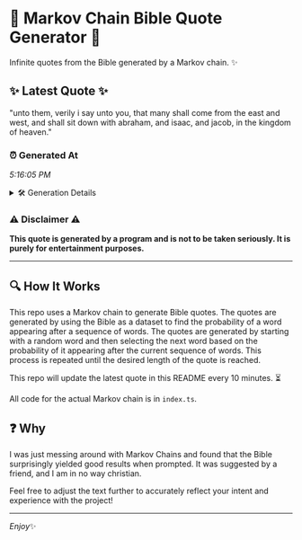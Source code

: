 # 📖 Markov Chain Bible Quote Generator 📖

Infinite quotes from the Bible generated by a Markov chain. ✨

## ✨ Latest Quote ✨
"unto them, verily i say unto you, that many shall come from the east and west, and shall sit down with abraham, and isaac, and jacob, in the kingdom of heaven."

### ⏰ Generated At
*5:16:05 PM*

<details>
    <summary>🛠️ Generation Details</summary>
    <p>
        <strong>🌱 Seed:</strong> unto<br>
        <strong>🔄 Iterations:</strong> 30<br>
        <strong>📜 Context History:</strong><br>[ unto ]: them,<br>[ unto, them, ]: verily<br>[ unto, them,, verily ]: i<br>[ unto, them,, verily, i ]: say<br>[ unto, them,, verily, i, say ]: unto<br>[ unto, them,, verily, i, say, unto ]: you,<br>[ them,, verily, i, say, unto, you, ]: that<br>[ verily, i, say, unto, you,, that ]: many<br>[ i, say, unto, you,, that, many ]: shall<br>[ say, unto, you,, that, many, shall ]: come<br>[ unto, you,, that, many, shall, come ]: from<br>[ you,, that, many, shall, come, from ]: the<br>[ that, many, shall, come, from, the ]: east<br>[ many, shall, come, from, the, east ]: and<br>[ shall, come, from, the, east, and ]: west,<br>[ come, from, the, east, and, west, ]: and<br>[ from, the, east, and, west,, and ]: shall<br>[ the, east, and, west,, and, shall ]: sit<br>[ east, and, west,, and, shall, sit ]: down<br>[ and, west,, and, shall, sit, down ]: with<br>[ west,, and, shall, sit, down, with ]: abraham,<br>[ and, shall, sit, down, with, abraham, ]: and<br>[ shall, sit, down, with, abraham,, and ]: isaac,<br>[ sit, down, with, abraham,, and, isaac, ]: and<br>[ down, with, abraham,, and, isaac,, and ]: jacob,<br>[ with, abraham,, and, isaac,, and, jacob, ]: in<br>[ abraham,, and, isaac,, and, jacob,, in ]: the<br>[ and, isaac,, and, jacob,, in, the ]: kingdom<br>[ isaac,, and, jacob,, in, the, kingdom ]: of<br>[ and, jacob,, in, the, kingdom, of ]: heaven.<br>
    </p>
</details>

### ⚠️ Disclaimer ⚠️
**This quote is generated by a program and is not to be taken seriously. It is purely for entertainment purposes.**

---

## 🔍 How It Works

This repo uses a Markov chain to generate Bible quotes. The quotes are generated by using the Bible as a dataset to find the probability of a word appearing after a sequence of words. The quotes are generated by starting with a random word and then selecting the next word based on the probability of it appearing after the current sequence of words. This process is repeated until the desired length of the quote is reached.

This repo will update the latest quote in this README every 10 minutes. ⏳

All code for the actual Markov chain is in `index.ts`.

## ❓ Why

I was just messing around with Markov Chains and found that the Bible surprisingly yielded good results when prompted. 
It was suggested by a friend, and I am in no way christian.

Feel free to adjust the text further to accurately reflect your intent and experience with the project!

---

*Enjoy*✨
